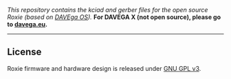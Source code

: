 *This repository contains the kciad and gerber files for the open source Roxie (based on [DAVEga OS](https://github.com/janpom/davega)).*
**For DAVEGA X (not open source), please go to [davega.eu](https://davega.eu).**

-----



## License

Roxie firmware and hardware design is released under [GNU GPL v3](LICENSE).

